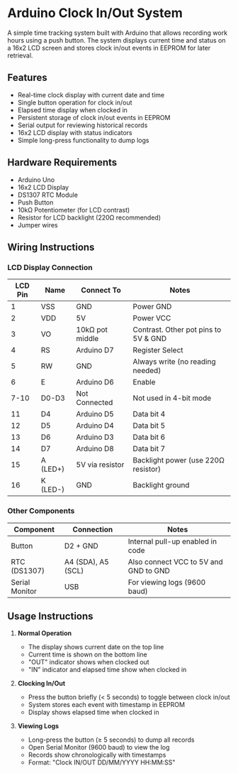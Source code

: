 # Arduino Clock In/Out System

A simple time tracking system built with Arduino that allows recording work hours using a push button. The system displays current time and status on a 16x2 LCD screen and stores clock in/out events in EEPROM for later retrieval.

## Features

- Real-time clock display with current date and time
- Single button operation for clock in/out
- Elapsed time display when clocked in
- Persistent storage of clock in/out events in EEPROM
- Serial output for reviewing historical records
- 16x2 LCD display with status indicators
- Simple long-press functionality to dump logs

## Hardware Requirements

- Arduino Uno
- 16x2 LCD Display
- DS1307 RTC Module
- Push Button
- 10kΩ Potentiometer (for LCD contrast)
- Resistor for LCD backlight (220Ω recommended)
- Jumper wires

## Wiring Instructions

### LCD Display Connection

| LCD Pin | Name     | Connect To         | Notes                                                  |
|---------|----------|-------------------|-------------------------------------------------------|
| 1       | VSS      | GND              | Power GND                                             |
| 2       | VDD      | 5V               | Power VCC                                             |
| 3       | VO       | 10kΩ pot middle  | Contrast. Other pot pins to 5V & GND                 |
| 4       | RS       | Arduino D7       | Register Select                                       |
| 5       | RW       | GND              | Always write (no reading needed)                      |
| 6       | E        | Arduino D6       | Enable                                                |
| 7-10    | D0-D3    | Not Connected    | Not used in 4-bit mode                               |
| 11      | D4       | Arduino D5       | Data bit 4                                           |
| 12      | D5       | Arduino D4       | Data bit 5                                           |
| 13      | D6       | Arduino D3       | Data bit 6                                           |
| 14      | D7       | Arduino D8       | Data bit 7                                           |
| 15      | A (LED+) | 5V via resistor  | Backlight power (use 220Ω resistor)                  |
| 16      | K (LED-) | GND              | Backlight ground                                      |

### Other Components

| Component       | Connection          | Notes                                    |
|----------------|--------------------|-----------------------------------------|
| Button         | D2 + GND           | Internal pull-up enabled in code        |
| RTC (DS1307)   | A4 (SDA), A5 (SCL) | Also connect VCC to 5V and GND to GND  |
| Serial Monitor | USB                | For viewing logs (9600 baud)            |

## Usage Instructions

1. **Normal Operation**
   - The display shows current date on the top line
   - Current time is shown on the bottom line
   - "OUT" indicator shows when clocked out
   - "IN" indicator and elapsed time show when clocked in

2. **Clocking In/Out**
   - Press the button briefly (< 5 seconds) to toggle between clock in/out
   - System stores each event with timestamp in EEPROM
   - Display shows elapsed time when clocked in

3. **Viewing Logs**
   - Long-press the button (≥ 5 seconds) to dump all records
   - Open Serial Monitor (9600 baud) to view the log
   - Records show chronologically with timestamps
   - Format: "Clock IN/OUT DD/MM/YYYY HH:MM:SS"
